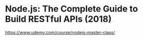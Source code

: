 # Node.js: The Complete Guide to Build RESTful APIs (2018)
https://www.udemy.com/course/nodejs-master-class/
